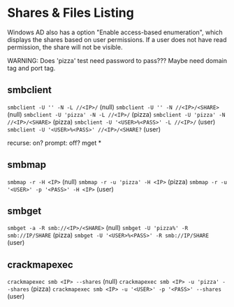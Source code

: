 # Shares & Files Listing
Windows AD also has a option "Enable access-based enumeration", which displays the shares based on user permissions. If a user does not have read permission, the share will not be visible.

WARNING: Does 'pizza' test need password to pass???
Maybe need domain tag and port tag.

## smbclient
`smbclient -U '' -N -L //<IP>/` (null)
`smbclient -U '' -N //<IP>/<SHARE>` (null)
`smbclient -U 'pizza' -N -L //<IP>/` (pizza)
`smbclient -U 'pizza' -N //<IP>/<SHARE>` (pizza)
`smbclient -U '<USER>%<PASS>' -L //<IP>/` (user)
`smbclient -U '<USER>%<PASS>' //<IP>/<SHARE?` (user)

recurse: on?
prompt: off?
mget *

## smbmap
`smbmap -r -H <IP>` (null)
`smbmap -r -u 'pizza' -H <IP>` (pizza)
`smbmap -r -u '<USER>' -p '<PASS>' -H <IP>` (user)

## smbget
`smbget -a -R smb://<IP>/<SHARE>` (null)
`smbget -U 'pizza%' -R smb://IP/SHARE` (pizza)
`smbget -U '<USER>%<PASS>' -R smb://IP/SHARE` (user)

## crackmapexec
`crackmapexec smb <IP> --shares` (null)
`crackmapexec smb <IP> -u 'pizza' --shares` (pizza)
`crackmapexec smb <IP> -u '<USER>' -p '<PASS>' --shares` (user)